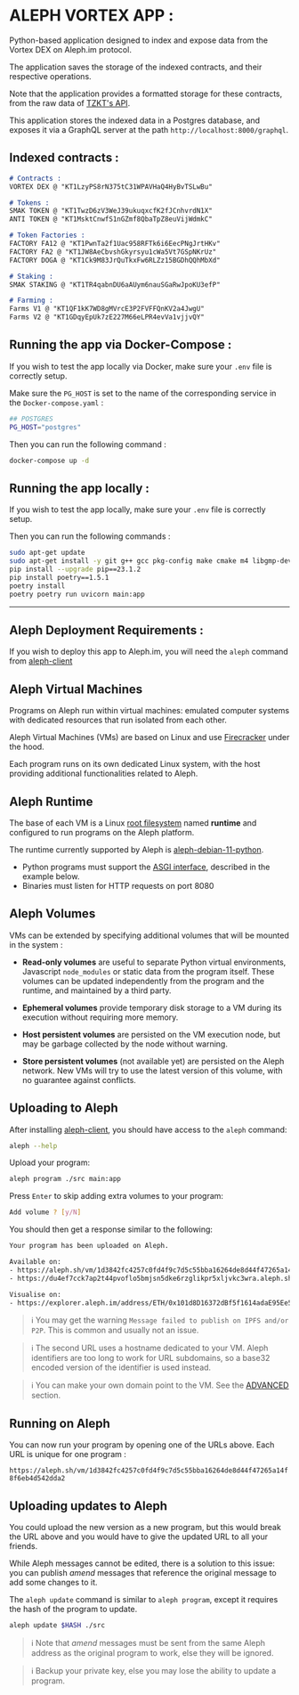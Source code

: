 # ALEPH VORTEX APP :

Python-based application designed to index and expose data from the Vortex DEX on Aleph.im protocol.

The application saves the storage of the indexed contracts, and their respective operations.

Note that the application provides a formatted storage for these contracts, from the raw data of [TZKT's API](https://api.tzkt.io).

This application stores the indexed data in a Postgres database, and exposes it via a GraphQL server at the path `http://localhost:8000/graphql`.

## Indexed contracts :

```md
# Contracts :
VORTEX DEX @ "KT1LzyPS8rN375tC31WPAVHaQ4HyBvTSLwBu"

# Tokens :
SMAK TOKEN @ "KT1TwzD6zV3WeJ39ukuqxcfK2fJCnhvrdN1X"
ANTI TOKEN @ "KT1MsktCnwfS1nGZmf8QbaTpZ8euVijWdmkC"

# Token Factories :
FACTORY FA12 @ "KT1PwnTa2f1Uac958RFTk6i6EecPNgJrtHKv"
FACTORY FA2 @ "KT1JW8AeCbvshGkyrsyu1cWa5Vt7GSpNKrUz"
FACTORY DOGA @ "KT1Ck9M83JrQuTkxFw6RLZz15BGDhQQhMbXd"

# Staking :
SMAK STAKING @ "KT1TR4qabnDU6aAUym6nauSGaRwJpoKU3efP"

# Farming :
Farms V1 @ "KT1QF1kK7WD8gMVrcE3P2FVFFQnKV2a4JwgU"
Farms V2 @ "KT1GDqyEpUk7zE227M66eLPR4evVa1vjjvQY"
```

## Running the app via Docker-Compose :

If you wish to test the app locally via Docker, make sure your `.env` file is correctly setup.

Make sure the `PG_HOST` is set to the name of the corresponding service in the `Docker-compose.yaml` :

```bash
## POSTGRES
PG_HOST="postgres"
```

Then you can run the following command :

```bash
docker-compose up -d
```

## Running the app locally :

If you wish to test the app locally, make sure your `.env` file is correctly setup.

Then you can run the following commands :

```bash
sudo apt-get update
sudo apt-get install -y git g++ gcc pkg-config make cmake m4 libgmp-dev libsodium-dev libsecp256k1-dev
pip install --upgrade pip==23.1.2
pip install poetry==1.5.1
poetry install
poetry poetry run uvicorn main:app
```

___

## Aleph Deployment Requirements :

If you wish to deploy this app to Aleph.im, you will need the `aleph` command from [aleph-client](https://github.com/aleph-im/aleph-client)

## Aleph Virtual Machines

Programs on Aleph run within virtual machines: emulated computer systems with dedicated resources that run isolated from each other.

Aleph Virtual Machines (VMs) are based on Linux and use [Firecracker](https://firecracker-microvm.github.io/) under the hood.

Each program runs on its own dedicated Linux system, with the host providing additional functionalities related to Aleph.

## Aleph Runtime

The base of each VM is a Linux [root filesystem](https://en.wikipedia.org/wiki/Root_directory) named __runtime__ and configured to run programs on the Aleph platform.

The runtime currently supported by Aleph is [aleph-debian-11-python](https://github.com/aleph-im/aleph-vm/blob/main/runtimes/aleph-debian-11-python).

* Python programs must support the [ASGI interface](https://asgi.readthedocs.io/en/latest/), described in the example below.
* Binaries must listen for HTTP requests on port 8080

## Aleph Volumes

VMs can be extended by specifying additional volumes that will be mounted in the system :

- **Read-only volumes** are useful to separate Python virtual environments, Javascript `node_modules` or static data from the program itself. These volumes can be updated independently from the program and the runtime, and maintained by a third party.

- **Ephemeral volumes** provide temporary disk storage to a VM during its execution without requiring more memory.

- **Host persistent volumes** are persisted on the VM execution node, but may be garbage collected by the node without warning.

- **Store persistent volumes** (not available yet) are persisted on the Aleph network. New VMs will try to use the latest version of this volume, with no guarantee against conflicts.

## Uploading to Aleph 

After installing [aleph-client](https://github.com/aleph-im/aleph-client), you should have access to the `aleph` command:

```bash
aleph --help
```

Upload your program:

```bash
aleph program ./src main:app
```

Press `Enter` to skip adding extra volumes to your program:
```bash
Add volume ? [y/N]
```

You should then get a response similar to the following:
```bash
Your program has been uploaded on Aleph.

Available on:
- https://aleph.sh/vm/1d3842fc4257c0fd4f9c7d5c55bba16264de8d44f47265a14f8f6eb4d542dda2
- https://du4ef7cck7ap2t44pvoflo5bmjsn5dke6rzglikpr5xljvkc3wra.aleph.sh

Visualise on:
- https://explorer.aleph.im/address/ETH/0x101d8D16372dBf5f1614adaE95Ee5CCE61998Fc9/message/PROGRAM/1d3842fc4257c0fd4f9c7d5c55bba16264de8d44f47265a14f8f6eb4d542dda2
```

> ℹ️ You may get the warning `Message failed to publish on IPFS and/or P2P`. This is common and usually not an issue.

> ℹ️ The second URL uses a hostname dedicated to your VM. Aleph identifiers are too long to work for URL subdomains, so a base32 encoded version of the identifier is used instead.

> ℹ️ You can make your own domain point to the VM. See the [ADVANCED](https://github.com/aleph-im/aleph-vm/blob/main/tutorials/ADVANCED.md) section.

## Running on Aleph

You can now run your program by opening one of the URLs above. Each URL is unique for one program :

`https://aleph.sh/vm/1d3842fc4257c0fd4f9c7d5c55bba16264de8d44f47265a14f8f6eb4d542dda2`

## Uploading updates to Aleph
You could upload the new version as a new program, but this would break the URL above and you would have to give the updated URL to all your friends.

While Aleph messages cannot be edited, there is a solution to this issue: you can publish _amend_ messages that reference the original message to add some changes to it.

The `aleph update` command is similar to `aleph program`, except it requires the hash of the program to update.

```bash
aleph update $HASH ./src
```

> ℹ️ Note that _amend_ messages must be sent from the same Aleph address as the original program to work, else they will be ignored.

> ℹ️ Backup your private key, else you may lose the ability to update a program.